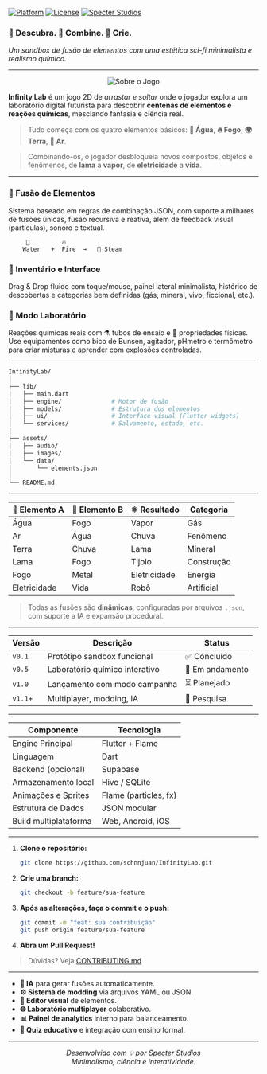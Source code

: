 
<!-- INFINITY LAB README -->


[![Platform](https://img.shields.io/badge/platform-Flutter%20%7C%20Flame-blue)]()
[![License](https://img.shields.io/github/license/schnnjuan/InfinityLab?style=flat-square)]()
[![Specter Studios](https://imgur.com/gallery/01-lq61ixg)]()

### 🔭 Descubra. 🔬 Combine. 🧪 Crie.
_Um sandbox de fusão de elementos com uma estética sci-fi minimalista e realismo químico._

</div>

---

<div align="center">
<img src="https://imgur.com/a/02-6JnCZEt" alt="Sobre o Jogo">
</div>

**Infinity Lab** é um jogo 2D de _arrastar e soltar_ onde o jogador explora um laboratório digital futurista para descobrir **centenas de elementos e reações químicas**, mesclando fantasia e ciência real.
> Tudo começa com os quatro elementos básicos: **🌊 Água**, **🔥 Fogo**, **🌍 Terra**, **💨 Ar**.

> Combinando-os, o jogador desbloqueia novos compostos, objetos e fenômenos, de **lama** a **vapor**, de **eletricidade** a **vida**.

---


### 🧪 Fusão de Elementos
Sistema baseado em regras de combinação JSON, com suporte a milhares de fusões únicas, fusão recursiva e reativa, além de feedback visual (partículas), sonoro e textual.

```ascii
     🌊         🔥
    Water   +  Fire  →   💨 Steam
```

### 🧰 Inventário e Interface
Drag & Drop fluido com toque/mouse, painel lateral minimalista, histórico de descobertas e categorias bem definidas (gás, mineral, vivo, ficcional, etc.).

### 🔬 Modo Laboratório
Reações químicas reais com ⚗️ tubos de ensaio e 🔬 propriedades físicas. Use equipamentos como bico de Bunsen, agitador, pHmetro e termômetro para criar misturas e aprender com explosões controladas.

---


```bash
InfinityLab/
│
├── lib/
│   ├── main.dart
│   ├── engine/              # Motor de fusão
│   ├── models/              # Estrutura dos elementos
│   ├── ui/                  # Interface visual (Flutter widgets)
│   └── services/            # Salvamento, estado, etc.
│
├── assets/
│   ├── audio/
│   ├── images/
│   └── data/
│       └── elements.json
│
└── README.md
```

---



| 🔹 Elemento A | 🔸 Elemento B | ⚛️ Resultado | Categoria  |
| ------------- | ------------- | ------------ | ---------- |
| Água          | Fogo          | Vapor        | Gás        |
| Ar            | Água          | Chuva        | Fenômeno   |
| Terra         | Chuva         | Lama         | Mineral    |
| Lama          | Fogo          | Tijolo       | Construção |
| Fogo          | Metal         | Eletricidade | Energia    |
| Eletricidade  | Vida          | Robô         | Artificial |

> Todas as fusões são **dinâmicas**, configuradas por arquivos `.json`, com suporte a IA e expansão procedural.

---


| Versão  | Descrição                      | Status          |
| ------- | ------------------------------ | --------------- |
| `v0.1`  | Protótipo sandbox funcional    | ✅ Concluído     |
| `v0.5`  | Laboratório químico interativo | 🔄 Em andamento |
| `v1.0`  | Lançamento com modo campanha   | ⏳ Planejado     |
| `v1.1+` | Multiplayer, modding, IA       | 🧠 Pesquisa     |

---



| Componente            | Tecnologia            |
| --------------------- | --------------------- |
| Engine Principal      | Flutter + Flame       |
| Linguagem             | Dart                  |
| Backend (opcional)    | Supabase              |
| Armazenamento local   | Hive / SQLite         |
| Animações e Sprites   | Flame (particles, fx) |
| Estrutura de Dados    | JSON modular          |
| Build multiplataforma | Web, Android, iOS     |

---



1.  **Clone o repositório:**
    ```bash
    git clone https://github.com/schnnjuan/InfinityLab.git
    ```
2.  **Crie uma branch:**
    ```bash
    git checkout -b feature/sua-feature
    ```
3.  **Após as alterações, faça o commit e o push:**
    ```bash
    git commit -m "feat: sua contribuição"
    git push origin feature/sua-feature
    ```
4.  **Abra um Pull Request!**

> Dúvidas? Veja [CONTRIBUTING.md](./CONTRIBUTING.md)

---



*   **🔁 IA** para gerar fusões automaticamente.
*   **⚙️ Sistema de modding** via arquivos YAML ou JSON.
*   **🧬 Editor visual** de elementos.
*   **🌐 Laboratório multiplayer** colaborativo.
*   **📊 Painel de analytics** interno para balanceamento.
*   **🧪 Quiz educativo** e integração com ensino formal.

---

<div align="center">

*Desenvolvido com 💡 por [Specter Studios](https://github.com/schnnjuan)*
<br>
_Minimalismo, ciência e interatividade._

</div>